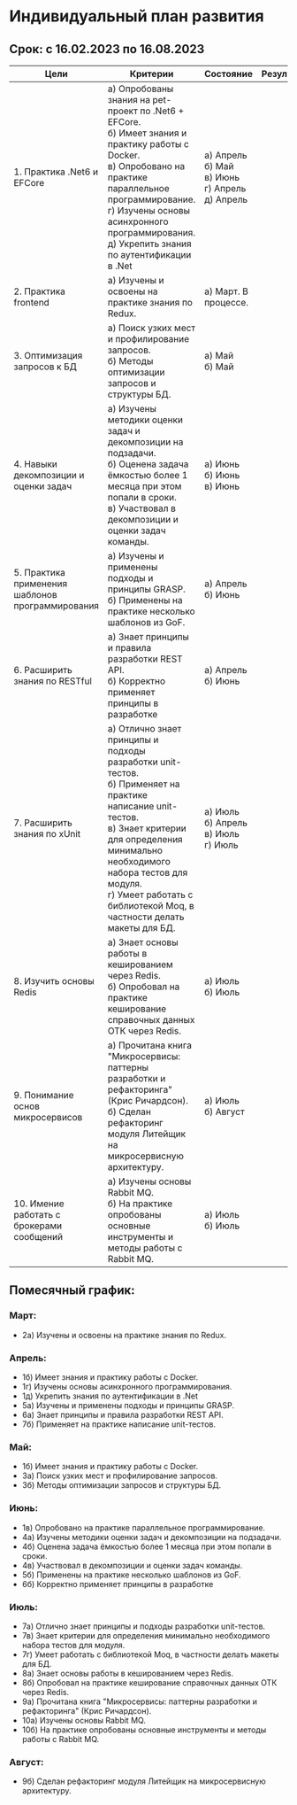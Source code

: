 # Индивидуальный план развития
## Срок: c 16.02.2023 по 16.08.2023

| Цели                                          | Критерии                                                                                                                                                                                                                                                       | Состояние | Результаты | Примечания |
|-----------------------------------------------|---------------------------------------------------------------------------------------------------------------------------------------------------------------------------------------------------------------------------------------------------------------------------|-----------|------------|------------|
| 1. Практика .Net6 и EFCore                       | а) Опробованы знания на pet-проект по .Net6 + EFCore. <br/>б) Имеет знания и практику работы с Docker. <br/>в) Опробовано на практике параллельное программирование. <br/>г) Изучены основы асинхронного программирования. <br/>д) Укрепить знания по аутентификации в .Net              | а) Апрель <br/>б) Май <br/>в) Июнь <br/>г) Апрель  <br/> д) Апрель|            |            |
| 2. Практика frontend                             | а) Изучены и освоены на практике знания по Redux.                                                                                                                                                                                                                            | а) Март. В процессе. |            | Начат миникурс по Redux |
| 3. Оптимизация запросов к БД                     | а) Поиск узких мест и профилирование запросов. <br/>б) Методы оптимизации запросов и структуры БД.                                                                                                                                                                              | а) Май <br/>б) Май |            |            |
| 4. Навыки декомпозиции и оценки задач            | а) Изучены методики оценки задач и декомпозиции на подзадачи. <br/>б) Оценена задача ёмкостью более 1 месяца при этом попали в сроки. <br/>в) Участвовал в декомпозиции и оценки задач команды.                                                                                    | а) Июнь <br/>б) Июнь <br/> в) Июнь |            |            |
| 5. Практика применения шаблонов программирования | а) Изучены и применены подходы и принципы GRASP. <br/> б) Применены на практике несколько шаблонов из GoF.                                                                                                                                                                       | а) Апрель <br/> б) Июнь |            |            |
| 6. Расширить знания по RESTful                   | а) Знает принципы и правила разработки REST API. <br/> б) Корректно применяет принципы в разработке                                                                                                                                                                              | а) Апрель <br/> б) Июнь |            |            |
| 7. Расширить знания по xUnit                     | а) Отлично знает принципы и подходы разработки unit-тестов. <br/> б) Применяет на практике написание unit-тестов. <br/> в) Знает критерии для определения минимально необходимого набора тестов для модуля. <br/> г) Умеет работать с библиотекой Moq, в частности делать макеты для БД. | а) Июль <br/>б) Апрель <br/> в) Июль <br/>  г) Июль |            |            |
| 8. Изучить основы Redis                          | а) Знает основы работы в кешированием через Redis. <br/> б) Опробовал на практике кеширование справочных данных ОТК через Redis.                                                                                                                                                 | а) Июль <br/>б) Июль          |            |            |
| 9. Понимание основ микросервисов                 | а) Прочитана книга "Микросервисы: паттерны разработки и рефакторинга" (Крис Ричардсон). <br/>б) Сделан рефакторинг модуля Литейщик на микросервисную архитектуру.                                                                                                               | а) Июль <br/>б) Август |            |            |
| 10. Имение работать с брокерами сообщений         | а) Изучены основы Rabbit MQ. <br/>б) На практике опробованы основные инструменты и методы работы с Rabbit MQ.                                                                                                                                                                   | а) Июль <br/> б) Июль |            |            |

## Помесячный график:
### Март:
- 2а) Изучены и освоены на практике знания по Redux.
### Апрель:
- 1б) Имеет знания и практику работы с Docker.
- 1г) Изучены основы асинхронного программирования.
- 1д) Укрепить знания по аутентификации в .Net
- 5а) Изучены и применены подходы и принципы GRASP.
- 6а) Знает принципы и правила разработки REST API.
- 7б) Применяет на практике написание unit-тестов.
### Май:
- 1б) Имеет знания и практику работы с Docker.
- 3а) Поиск узких мест и профилирование запросов.
- 3б) Методы оптимизации запросов и структуры БД.
### Июнь:
- 1в) Опробовано на практике параллельное программирование.
- 4а) Изучены методики оценки задач и декомпозиции на подзадачи.
- 4б) Оценена задача ёмкостью более 1 месяца при этом попали в сроки.
- 4в) Участвовал в декомпозиции и оценки задач команды.
- 5б) Применены на практике несколько шаблонов из GoF.
- 6б) Корректно применяет принципы в разработке
### Июль:
- 7а) Отлично знает принципы и подходы разработки unit-тестов.
- 7в) Знает критерии для определения минимально необходимого набора тестов для модуля.
- 7г) Умеет работать с библиотекой Moq, в частности делать макеты для БД.
- 8а) Знает основы работы в кешированием через Redis.
- 8б) Опробовал на практике кеширование справочных данных ОТК через Redis.
- 9а) Прочитана книга "Микросервисы: паттерны разработки и рефакторинга" (Крис Ричардсон).
- 10а) Изучены основы Rabbit MQ.
- 10б) На практике опробованы основные инструменты и методы работы с Rabbit MQ.
### Август:
- 9б) Сделан рефакторинг модуля Литейщик на микросервисную архитектуру.
